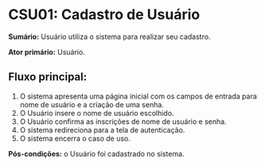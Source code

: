 # CSU01: Cadastro de Usuário

**Sumário:** Usuário utiliza o sistema para realizar seu cadastro.

**Ator primário:** Usuário.

## Fluxo principal:
1. O sistema apresenta uma página inicial com os campos de entrada para nome de usuário e a criação de uma senha.
2. O Usuário insere o nome de usuário escolhido.
3. O Usuário confirma as inscrições de nome de usuário e senha.
4. O sistema redireciona para a tela de autenticação.
5. O sistema encerra o caso de uso.

**Pós-condições:** o Usuário foi cadastrado no sistema.